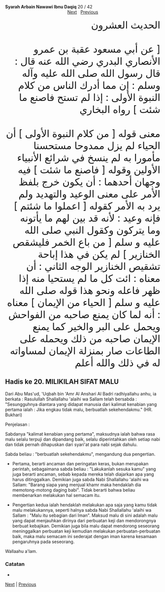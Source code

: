 <tr><td align=center><b>Syarah Arbain Nawawi Ibnu Daqiq</b> 20 / 42<br></td></tr><tr><td valign=top><center><a href='21'>Next</a>&nbsp;&nbsp;&nbsp;<a href='19'>Previous</a></center><section class='nass'><p lang='ar' dir='rtl' align=right><font size=6> الحديث العشرون <br />
<br />
[ عن أبي مسعود عقبة بن عمرو الأنصاري البدري رضي الله عنه قال : قال رسول الله صلى الله عليه وآله وسلم : إن مما أدرك الناس من كلام النبوة الأولى : إذا لم تستح فاصنع ما شئت ] رواه البخاري <br />
<br />
معنى قوله [ من كلام النبوة الأولى ] أن الحياء لم يزل ممدوحا مستحسنا مأمورا به لم ينسخ في شرائع الأنبياء الأولين وقوله [ فاصنع ما شئت ] فيه وجهان أحدهما : أن يكون خرج بلفظ الأمر على معنى الوعيد والتهديد ولم يرد به الأمر كقوله [ اعملوا ما شئتم ] فإنه وعيد : لأنه قد بين لهم ما يأتونه وما يتركون وكقول النبي صلى الله عليه و سلم [ من باع الخمر فليشقص الخنازير ] لم يكن في هذا إباحة تشقيص الخنازير الوجه الثاني : أن معناه : ائت كل ما لم يستحيا منه إذا ظهر فاعله ونحو هذا قوله صلى الله عليه و سلم [ الحياء من الإيمان ] معناه : أنه لما كان يمنع صاحبه من الفواحش ويحمل على البر والخير كما يمنع الإيمان صاحبه من ذلك ويحمله على الطاعات صار بمنزلة الإيمان لمساواته له في ذلك والله أعلم <br />
</font></p></section>

<div markdown="1">

## Hadis ke 20. MILIKILAH SIFAT MALU

Dari Abu Mas'ud, 'Uqbah bin 'Amr Al Anshari Al Badri radhiyallahu anhu, ia berkata : Rasulullah Shallallahu 'alaihi wa Sallam telah bersabda : "Sesungguhnya diantara yang didapat manusia dari kalimat kenabian yang pertama ialah : Jika engkau tidak malu, berbuatlah sekehendakmu." (HR. Bukhari)

Penjelasan :

Sabdanya  "kalimat  kenabian  yang  pertama",  maksudnya  ialah  bahwa  rasa  malu selalu terpuji dan  dipandang baik, selalu diperintahkan oleh setiap nabi dan tidak pernah dihapuskan dari syari'at para nabi sejak dahulu.



Sabda beliau : "berbuatlah sekehendakmu", mengandung dua pengertian. 

- Pertama, berarti ancaman dan peringatan keras, bukan merupakan perintah, sebagaimana sabda beliau : "Lakukanlah sesuka kamu" yang juga berarti ancaman, sebab kepada mereka telah diajarkan  apa  yang  harus ditinggalkan. Demikian juga sabda Nabi Shallallahu 'alaihi wa Sallam: "Barang siapa yang menjual khamr maka hendaklah dia memotong-motong daging babi". Tidak berarti bahwa beliau membenarkan melakukan hal semacam itu.

- Pengertian kedua ialah hendaklah melakukan apa saja yang kamu tidak malu melakukannya, seperti halnya sabda Nabi Shallallahu 'alaihi wa Sallam : "Malu itu sebagian dari Iman". Maksud malu di sini adalah malu yang dapat menjauhkan dirinya dari perbuatan keji dan mendorongnya berbuat kebajikan. Demikian juga bila malu dapat mendorong seseorang  meninggalkan  perbuatan  keji  kemudian  melakukan  perbuatan-perbuatan baik, maka malu semacam ini sederajat dengan iman karena kesamaan pengaruhnya pada seseorang. 

Wallaahu a'lam.

### Catatan  
- 
[Next](21) | [Previous](19)
</div>